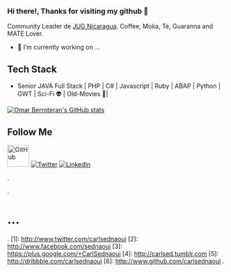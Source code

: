 ### Hi there!, Thanks for visiting my github  👋

Community Leader de [JUG Nicaragua](https://github.com/jugnicaragua). Coffee, Moka, Té, Guaranna and MATE Lover. 

- 🔭 I’m currently working on ...

<!--
**berroteran/berroteran** is a ✨ _special_ ✨ repository because its `README.md` (this file) appears on your GitHub profile.

Here are some ideas to get you started:

- 🔭 I’m currently working on ...
- 🌱 I’m currently learning ...
- 👯 I’m looking to collaborate on ...
- 🤔 I’m looking for help with ...
- 💬 Ask me about ...
- 📫 How to reach me: ...
- 😄 Pronouns: ...
- ⚡ Fun fact: ...
-->

## Tech Stack
* Senior JAVA Full Stack | PHP | C# | Javascript | Ruby | ABAP | Python | GWT | Sci-Fi 👽 | Old-Movies 🦚|

[![Omar Berroteran's GitHub stats](https://github-readme-stats.vercel.app/api?username=berroteran&show_icons=true)](https://github.com/berroteran)

<h2>Follow  Me</h2>
<p align="left">
	<a href="https://github.com/berroteran"><img src="https://img.shields.io/github/followers/berroteran.svg?label=GitHub&style=social" alt="GitHub" width="50px;"></a>
	<a href="https://twitter.com/berroterankf"><img src="https://img.shields.io/twitter/follow/berroteranlkf?label=Twitter&style=social" alt="Twitter"></a>
	<a href="https://www.linkedin.com/in/omarberroteransilva"><img src="https://img.shields.io/badge/LinkedIn--_.svg?style=social&logo=linkedin" alt="LinkedIn"></a>
</p>

.

[1.1]: http://i.imgur.com/tXSoThF.png (twitter icon with padding)
[2.1]: http://i.imgur.com/P3YfQoD.png (facebook icon with padding)
[3.1]: http://i.imgur.com/yCsTjba.png (google plus icon with padding)
[4.1]: http://i.imgur.com/YckIOms.png (tumblr icon with padding)
[5.1]: http://i.imgur.com/1AGmwO3.png (dribbble icon with padding)
[6.1]: http://i.imgur.com/0o48UoR.png (github icon with padding)


<!-- update these accordingly -->
.
# ...
.
[1]: http://www.twitter.com/carlsednaoui
[2]: http://www.facebook.com/sednaoui
[3]: https://plus.google.com/+CarlSednaoui
[4]: http://carlsed.tumblr.com
[5]: http://dribbble.com/carlsednaoui
[6]: http://www.github.com/carlsednaoui
.

